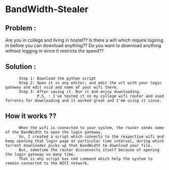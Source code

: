 # BandWidth-Stealer

## Problem :
Are you in college and living in hostel??
Is there a wifi which require loginng in before you can download anything??
Do you want to download anything without logging in since it restricts the speed??

## Solution :
          Step 1: Download the python script
          Step 2: Open it in any editor, and edit the url with your login gateway and edit ssid and name of your wifi there.
          Step 3: After saving it. Run it and enjoy downloading.
                  P.S. : I've tested it on my college wifi router and used Torrents for downloading and it worked great and I'mm using it since.

## How it works ??
          When the wifi is connected to your system, the router sends some of the BandWidth to open the login gateway,
          So, I created a script which connects to the respective wifi and keep opening that login page at particular time interval, during which torrent downloader picks up that BandWidth to download your file.
          But, sometime the router disconnects itself because of opening the login gateway so many time.
          That is why script has cmd command which help the system to remain connected to the WIFI network.
